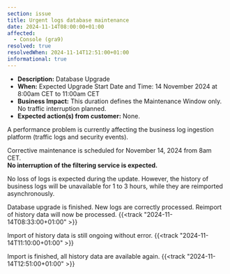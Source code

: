 ```yaml
---
section: issue
title: Urgent logs database maintenance
date: 2024-11-14T08:00:00+01:00
affected:
  - Console (gra9)
resolved: true
resolvedWhen: 2024-11-14T12:51:00+01:00
informational: true
---
```


* **Description:** Database Upgrade
* **When:** Expected Upgrade Start Date and Time: 14 November 2024 at 8:00am CET to 11:00am CET
* **Business Impact:** This duration defines the Maintenance Window only. No traffic interruption planned.
* **Expected action(s) from customer:** None.

A performance problem is currently affecting the business log ingestion platform (traffic logs and security events).

Corrective maintenance is scheduled for November 14, 2024 from 8am CET.  
**No interruption of the filtering service is expected.**

No loss of logs is expected during the update. However, the history of business logs will be unavailable for 1 to 3 hours, while they are reimported asynchronously.

Database upgrade is finished. New logs are correctly processed. Reimport of history data will now be processed. {{<track "2024-11-14T08:33:00+01:00" >}}  

Import of history data is still ongoing without error. {{<track "2024-11-14T11:10:00+01:00" >}}  

Import is finished, all history data are available again. {{<track "2024-11-14T12:51:00+01:00" >}}  
